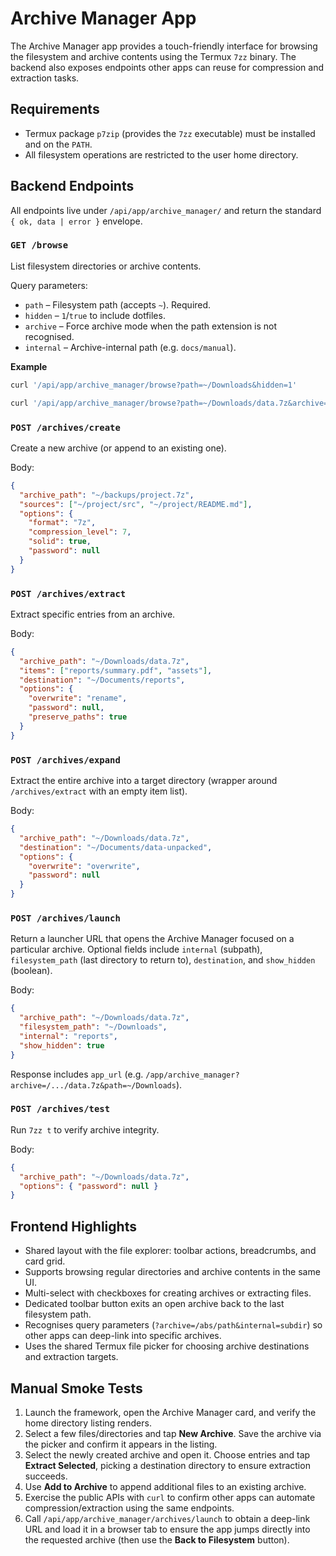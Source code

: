 # Archive Manager App

The Archive Manager app provides a touch-friendly interface for browsing the
filesystem and archive contents using the Termux `7zz` binary. The backend also
exposes endpoints other apps can reuse for compression and extraction tasks.

## Requirements
- Termux package `p7zip` (provides the `7zz` executable) must be installed and
  on the `PATH`.
- All filesystem operations are restricted to the user home directory.

## Backend Endpoints
All endpoints live under `/api/app/archive_manager/` and return the standard
`{ ok, data | error }` envelope.

### `GET /browse`
List filesystem directories or archive contents.

Query parameters:
- `path` – Filesystem path (accepts `~`). Required.
- `hidden` – `1`/`true` to include dotfiles.
- `archive` – Force archive mode when the path extension is not recognised.
- `internal` – Archive-internal path (e.g. `docs/manual`).

**Example**
```bash
curl '/api/app/archive_manager/browse?path=~/Downloads&hidden=1'
```
```bash
curl '/api/app/archive_manager/browse?path=~/Downloads/data.7z&archive=1&internal=reports'
```

### `POST /archives/create`
Create a new archive (or append to an existing one).

Body:
```json
{
  "archive_path": "~/backups/project.7z",
  "sources": ["~/project/src", "~/project/README.md"],
  "options": {
    "format": "7z",
    "compression_level": 7,
    "solid": true,
    "password": null
  }
}
```

### `POST /archives/extract`
Extract specific entries from an archive.

Body:
```json
{
  "archive_path": "~/Downloads/data.7z",
  "items": ["reports/summary.pdf", "assets"],
  "destination": "~/Documents/reports",
  "options": {
    "overwrite": "rename",
    "password": null,
    "preserve_paths": true
  }
}
```

### `POST /archives/expand`
Extract the entire archive into a target directory (wrapper around `/archives/extract` with an empty item list).

Body:
```json
{
  "archive_path": "~/Downloads/data.7z",
  "destination": "~/Documents/data-unpacked",
  "options": {
    "overwrite": "overwrite",
    "password": null
  }
}
```

### `POST /archives/launch`
Return a launcher URL that opens the Archive Manager focused on a particular archive. Optional fields include `internal` (subpath), `filesystem_path` (last directory to return to), `destination`, and `show_hidden` (boolean).

Body:
```json
{
  "archive_path": "~/Downloads/data.7z",
  "filesystem_path": "~/Downloads",
  "internal": "reports",
  "show_hidden": true
}
```
Response includes `app_url` (e.g. `/app/archive_manager?archive=/.../data.7z&path=~/Downloads`).

### `POST /archives/test`
Run `7zz t` to verify archive integrity.

Body:
```json
{
  "archive_path": "~/Downloads/data.7z",
  "options": { "password": null }
}
```

## Frontend Highlights
- Shared layout with the file explorer: toolbar actions, breadcrumbs, and card
  grid.
- Supports browsing regular directories and archive contents in the same UI.
- Multi-select with checkboxes for creating archives or extracting files.
- Dedicated toolbar button exits an open archive back to the last filesystem
  path.
- Recognises query parameters (`?archive=/abs/path&internal=subdir`) so other
  apps can deep-link into specific archives.
- Uses the shared Termux file picker for choosing archive destinations and
  extraction targets.

## Manual Smoke Tests
1. Launch the framework, open the Archive Manager card, and verify the home
   directory listing renders.
2. Select a few files/directories and tap **New Archive**. Save the archive via
   the picker and confirm it appears in the listing.
3. Select the newly created archive and open it. Choose entries and tap
   **Extract Selected**, picking a destination directory to ensure extraction
   succeeds.
4. Use **Add to Archive** to append additional files to an existing archive.
5. Exercise the public APIs with `curl` to confirm other apps can automate
   compression/extraction using the same endpoints.
6. Call `/api/app/archive_manager/archives/launch` to obtain a deep-link URL and
   load it in a browser tab to ensure the app jumps directly into the requested
   archive (then use the **Back to Filesystem** button).
